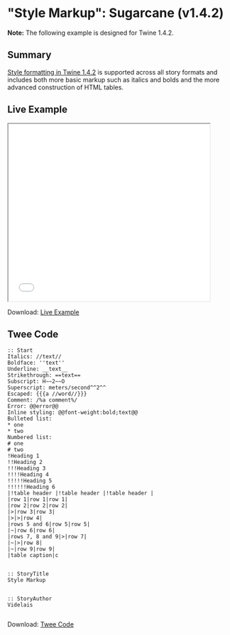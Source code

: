 # "Style Markup": Sugarcane (v1.4.2)

<div class="alertbox warning"><strong>Note:</strong> The following example is designed for Twine 1.4.2.</div>

## Summary

[Style formatting in Twine 1.4.2](https://twinery.org/wiki/twine1:syntax) is supported across all story formats and includes both more basic markup such as italics and bolds and the more advanced construction of HTML tables.

## Live Example

<section>
<iframe src="sugarcane_markup_example.html" height=400 width=90%></iframe>

Download: <a href="sugarcane_markup_example.html" target="_blank">Live Example</a>
</section>

## Twee Code

```
:: Start
Italics: //text//
Boldface: ''text''
Underline: __text__
Strikethrough: ==text==
Subscript: H~~2~~O
Superscript: meters/second^^2^^
Escaped: {{{a //word//}}}
Comment: /%a comment%/
Error: @@error@@
Inline styling: @@font-weight:bold;text@@
Bulleted list:	
* one 
* two
Numbered list:	
# one 
# two
!Heading 1
!!Heading 2
!!!Heading 3
!!!!Heading 4
!!!!!Heading 5
!!!!!!Heading 6
|!table header |!table header |!table header |
|row 1|row 1|row 1|
|row 2|row 2|row 2|
|>|row 3|row 3|
|>|>|row 4|
|rows 5 and 6|row 5|row 5|
|~|row 6|row 6|
|rows 7, 8 and 9|>|row 7|
|~|>|row 8|
|~|row 9|row 9|
|table caption|c


:: StoryTitle
Style Markup


:: StoryAuthor
Videlais


```

Download: <a href="sugarcane_markup_twee.txt" target="_blank">Twee Code</a>

